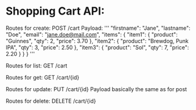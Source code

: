 # Shopping Cart API:

Routes for create:
POST /cart
Payload:
'''
 "firstname": "Jane",
 "lastname": "Doe",
 "email": "jane.doe@mail.com", 
 "items":
 {
    "item1":
   {
     "product": "Guinnes",
     "qty": 2,
     "price": 3.70
   },
     "item2":
   {
     "product": "Brewdog, Punk IPA",
     "qty": 3,
     "price": 2.50
   },
   "item3":
   {
     "product": "Sol",
     "qty": 7,
     "price": 2.20
   }
 }
}
'''

Routes for list:
GET /cart

Routes for get:
GET /cart/{id}

Routes for update:
PUT /cart/{id}
Payload basically the same as for post

Routes for delete:
DELETE /cart/{id}
